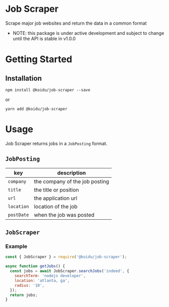 # Job Scraper

Scrape major job websites and return the data in a common format

- NOTE: this package is under active development and subject to change until the API is stable in v1.0.0

# Getting Started

## Installation

```
npm install @koidu/job-scraper --save
```

or

```
yarn add @koidu/job-scraper
```

# Usage

Job Scraper returns jobs in a `JobPosting` format.

## `JobPosting`

| key        | description                    |
| ---------- | ------------------------------ |
| `company`  | the company of the job posting |
| `title`    | the title or position          |
| `url`      | the application url            |
| `location` | location of the job            |
| `postDate` | when the job was posted        |

## `JobScraper`

### Example

```javascript
const { JobScraper } = require('@koidu/job-scraper');

async function getJobs() {
  const jobs = await JobScraper.searchJobs('indeed', {
    searchTerm: 'nodejs developer',
    location: 'atlanta, ga',
    radius: '10',
  });
  return jobs;
}
```
